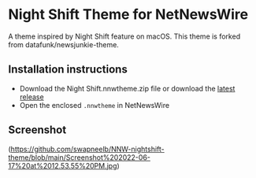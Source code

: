 
# Night Shift Theme for NetNewsWire

A theme inspired by Night Shift feature on macOS. This theme is forked from datafunk/newsjunkie-theme.

## Installation instructions

- Download the Night Shift.nnwtheme.zip file or download the [latest release](https://github.com/swapneelb/NNW-nightshift-theme/releases/download/Latest/Night.Shift.nnwtheme.zip)
- Open the enclosed `.nnwtheme` in NetNewsWire

## Screenshot

(https://github.com/swapneelb/NNW-nightshift-theme/blob/main/Screenshot%202022-06-17%20at%2012.53.55%20PM.jpg)
